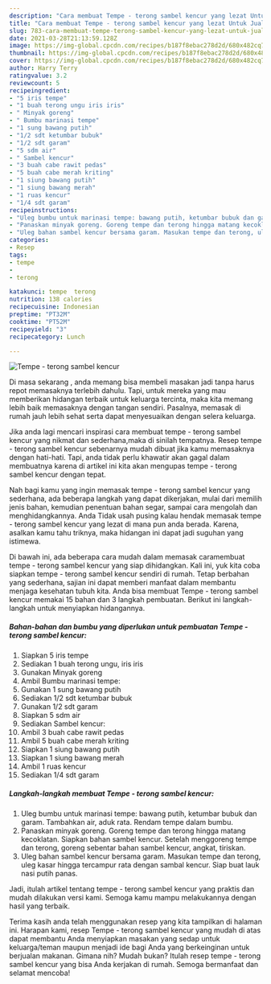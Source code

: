 ```yaml
---
description: "Cara membuat Tempe - terong sambel kencur yang lezat Untuk Jualan"
title: "Cara membuat Tempe - terong sambel kencur yang lezat Untuk Jualan"
slug: 783-cara-membuat-tempe-terong-sambel-kencur-yang-lezat-untuk-jualan
date: 2021-03-28T21:13:59.128Z
image: https://img-global.cpcdn.com/recipes/b187f8ebac278d2d/680x482cq70/tempe-terong-sambel-kencur-foto-resep-utama.jpg
thumbnail: https://img-global.cpcdn.com/recipes/b187f8ebac278d2d/680x482cq70/tempe-terong-sambel-kencur-foto-resep-utama.jpg
cover: https://img-global.cpcdn.com/recipes/b187f8ebac278d2d/680x482cq70/tempe-terong-sambel-kencur-foto-resep-utama.jpg
author: Harry Terry
ratingvalue: 3.2
reviewcount: 5
recipeingredient:
- "5 iris tempe"
- "1 buah terong ungu iris iris"
- " Minyak goreng"
- " Bumbu marinasi tempe"
- "1 sung bawang putih"
- "1/2 sdt ketumbar bubuk"
- "1/2 sdt garam"
- "5 sdm air"
- " Sambel kencur"
- "3 buah cabe rawit pedas"
- "5 buah cabe merah kriting"
- "1 siung bawang putih"
- "1 siung bawang merah"
- "1 ruas kencur"
- "1/4 sdt garam"
recipeinstructions:
- "Uleg bumbu untuk marinasi tempe: bawang putih, ketumbar bubuk dan garam. Tambahkan air, aduk rata. Rendam tempe dalam bumbu."
- "Panaskan minyak goreng. Goreng tempe dan terong hingga matang kecoklatan. Siapkan bahan sambel kencur. Setelah menggoreng tempe dan terong, goreng sebentar bahan sambel kencur, angkat, tiriskan."
- "Uleg bahan sambel kencur bersama garam. Masukan tempe dan terong, uleg kasar hingga tercampur rata dengan sambal kencur. Siap buat lauk nasi putih panas."
categories:
- Resep
tags:
- tempe
- 
- terong

katakunci: tempe  terong 
nutrition: 138 calories
recipecuisine: Indonesian
preptime: "PT32M"
cooktime: "PT52M"
recipeyield: "3"
recipecategory: Lunch

---
```



![Tempe - terong sambel kencur](https://img-global.cpcdn.com/recipes/b187f8ebac278d2d/680x482cq70/tempe-terong-sambel-kencur-foto-resep-utama.jpg)

Di masa  sekarang , anda memang bisa membeli masakan jadi tanpa harus repot memasaknya terlebih dahulu. Tapi, untuk mereka yang mau memberikan hidangan terbaik untuk keluarga tercinta, maka kita memang lebih baik memasaknya dengan tangan sendiri. Pasalnya, memasak di rumah jauh lebih sehat serta dapat menyesuaikan dengan selera keluarga.

Jika anda lagi mencari inspirasi cara membuat tempe - terong sambel kencur yang nikmat dan sederhana,maka di sinilah tempatnya. Resep tempe - terong sambel kencur  sebenarnya mudah dibuat jika kamu memasaknya dengan hati-hati. Tapi, anda tidak perlu khawatir akan gagal dalam membuatnya 
karena di artikel ini kita akan mengupas tempe - terong sambel kencur dengan tepat.  



Nah bagi kamu yang ingin memasak tempe - terong sambel kencur yang sederhana, ada beberapa langkah yang dapat dikerjakan, mulai dari memilih jenis bahan, kemudian penentuan bahan segar, sampai cara mengolah dan menghidangkannya. Anda Tidak usah pusing kalau hendak memasak tempe - terong sambel kencur yang lezat di mana pun anda berada. Karena, asalkan kamu  tahu triknya, maka hidangan ini dapat jadi suguhan yang istimewa.

Di bawah ini, ada beberapa cara mudah dalam memasak caramembuat tempe - terong sambel kencur yang siap dihidangkan. Kali ini, yuk kita coba siapkan tempe - terong sambel kencur sendiri di rumah. Tetap berbahan yang sederhana, sajian ini dapat memberi manfaat dalam membantu menjaga kesehatan tubuh kita. Anda bisa membuat Tempe - terong sambel kencur memakai 15 bahan dan 3 langkah pembuatan. Berikut ini langkah-langkah untuk menyiapkan hidangannya.

<!--inarticleads1-->

##### Bahan-bahan dan bumbu yang diperlukan untuk pembuatan Tempe - terong sambel kencur:

1. Siapkan 5 iris tempe
1. Sediakan 1 buah terong ungu, iris iris
1. Gunakan  Minyak goreng
1. Ambil  Bumbu marinasi tempe:
1. Gunakan 1 sung bawang putih
1. Sediakan 1/2 sdt ketumbar bubuk
1. Gunakan 1/2 sdt garam
1. Siapkan 5 sdm air
1. Sediakan  Sambel kencur:
1. Ambil 3 buah cabe rawit pedas
1. Ambil 5 buah cabe merah kriting
1. Siapkan 1 siung bawang putih
1. Siapkan 1 siung bawang merah
1. Ambil 1 ruas kencur
1. Sediakan 1/4 sdt garam




<!--inarticleads2-->

##### Langkah-langkah membuat Tempe - terong sambel kencur:

1. Uleg bumbu untuk marinasi tempe: bawang putih, ketumbar bubuk dan garam. Tambahkan air, aduk rata. Rendam tempe dalam bumbu.
1. Panaskan minyak goreng. Goreng tempe dan terong hingga matang kecoklatan. Siapkan bahan sambel kencur. Setelah menggoreng tempe dan terong, goreng sebentar bahan sambel kencur, angkat, tiriskan.
1. Uleg bahan sambel kencur bersama garam. Masukan tempe dan terong, uleg kasar hingga tercampur rata dengan sambal kencur. Siap buat lauk nasi putih panas.




Jadi, itulah artikel tentang  tempe - terong sambel kencur  yang praktis dan mudah dilakukan versi kami. Semoga kamu mampu melakukannya dengan hasil yang terbaik. 

Terima kasih anda telah menggunakan resep yang kita tampilkan di halaman ini. Harapan kami, resep  Tempe - terong sambel kencur yang mudah di atas dapat membantu Anda menyiapkan masakan yang sedap untuk keluarga/teman maupun menjadi ide bagi Anda yang berkeinginan untuk berjualan makanan. Gimana nih? Mudah bukan? Itulah resep tempe - terong sambel kencur yang bisa Anda kerjakan di rumah. Semoga bermanfaat dan selamat mencoba!

